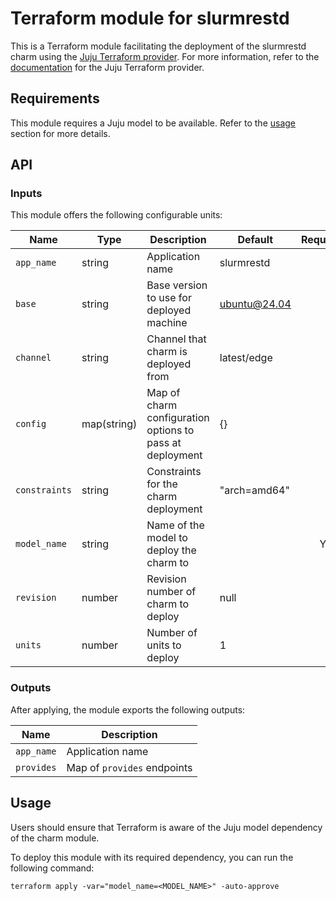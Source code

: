 # Terraform module for slurmrestd

This is a Terraform module facilitating the deployment of the slurmrestd charm using
the [Juju Terraform provider](https://github.com/juju/terraform-provider-juju).
For more information, refer to the
[documentation](https://registry.terraform.io/providers/juju/juju/latest/docs)
for the Juju Terraform provider.

## Requirements

This module requires a Juju model to be available. Refer to the [usage](#usage)
section for more details.

## API

### Inputs

This module offers the following configurable units:

| Name          | Type        | Description                                              | Default      | Required |
|---------------|-------------|----------------------------------------------------------|--------------|:--------:|
| `app_name`    | string      | Application name                                         | slurmrestd   |          |
| `base`        | string      | Base version to use for deployed machine                 | ubuntu@24.04 |          |
| `channel`     | string      | Channel that charm is deployed from                      | latest/edge  |          |
| `config`      | map(string) | Map of charm configuration options to pass at deployment | {}           |          |
| `constraints` | string      | Constraints for the charm deployment                     | "arch=amd64" |          |
| `model_name`  | string      | Name of the model to deploy the charm to                 |              |    Y     |
| `revision`    | number      | Revision number of charm to deploy                       | null         |          |
| `units`       | number      | Number of units to deploy                                | 1            |          |

### Outputs

After applying, the module exports the following outputs:

| Name       | Description                 |
|------------|-----------------------------|
| `app_name` | Application name            |
| `provides` | Map of `provides` endpoints |

## Usage

Users should ensure that Terraform is aware of the Juju model dependency of the
charm module.

To deploy this module with its required dependency, you can run
the following command:

```shell
terraform apply -var="model_name=<MODEL_NAME>" -auto-approve
```

